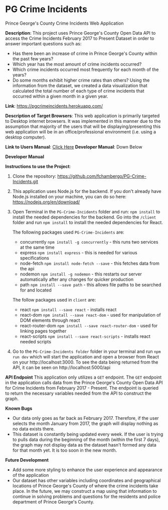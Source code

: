 # PG Crime Incidents
 Prince George's County Crime Incidents Web Application

<b>Description</b>: This project uses Prince George's County Open Data API to access the Crime Incidents February 2017 to Present Dataset in order to answer important questions such as:
- Has there been an increase of crime in Prince George's County within the past few years?
- Which year has the most amount of crime incidents occurred?
- Which crime incidents occurred most frequently for each month of the years?
- Do some months exhibit higher crime rates than others?
Using the information from the dataset, we created a data visualization that calculated the total number of each type of crime incidents that occurred within a given month in a given year.

<b>Link</b>: https://pgcrimeincidents.herokuapp.com/

<b>Description of Target Browsers</b>: This web application is primarily targeted to Desktop internet browsers. It was implemented in this manner due to the assumption that majority of the users that will be displaying/presenting this web application will be in an office/professional environment (i.e. using a desktop computer).

<b>Link to Users Manual</b>: [Click Here](./docs/user.md)
<b>Developer Manual</b>: Down Below

<b>Developer Manual</b>

<b>Instructions to use the Project</b>:
 1) Clone the repository: https://github.com/fchambergo/PG-Crime-Incidents.git
 2) This application uses Node.js for the backend. If you don't already have Node.js installed on your machine, you can do so here: https://nodejs.org/en/download/
 
 3) Open Terminal in the `PG-Crime-Incidents` folder and run: `npm install` to install the needed dependencies for the backend. Go into the `/client` folder and run `npm install` to install the needed dependencies for React.

    The following packages used `PG-Crime-Incidents` are:
     - concurrently  `npm install -g concurrently` - this runs two services at the same time
     - express `npm install express` - this is needed for various specifications
     - node-fetch `npm install node-fetch --save` - this fetches data from the api
     - nodemon `npm install -g nodemon` - this restarts our server automatically after any changes for quicker production
     - path `npm install --save path` - this allows file paths to be searched for and located

    The follow packages used in `client` are:
     - react `npm install --save react` - installs react
     - react-dom `npm install --save react-dom` - used for manipulation of DOM elements through react
     - react-router-dom `npm install --save react-router-dom` - used for linking pages together
     - react-scripts `npm install --save react-scripts` - installs react needed scripts


 4) Go to the `PG-Crime-Incidents folder` folder in your terminal and run `npm run dev` which will start the application and open a browser from React on your http://localhost:3000. To see the data being returned from the API, it can be seen on http://localhost:5000/api

 <b>API Endpoint</b>
 This application only utilizes a `GET` endpoint. The `GET` endpoint in the application calls data from the Prince George's County Open Data API for Crime Incidents from February 2017 - Present. The endpoint is queried to return the necessary variables needed from the API to construct the graph.

<b>Known Bugs</b>
- Our data only goes as far back as February 2017. Therefore, if the user selects the month January from 2017, the graph will display nothing as no data exists there.
- This dataset is constantly being updated every week. If the user is trying to pulls data during the beginning of the month (within the first 7 days), the graph may not display data as the dataset hasn't formed any data for that month yet. It is too soon in the new month. 

<b>Future Development</b>
- Add some more styling to enhance the user experience and appearance of the application
- Our dataset has other variables including coordinates and geographical locations of Prince George's County of where the crime incidents take place. In the future, we may construct a map using that information to continue in solving problems and questions for the residents and police department of Prince George's County. 

